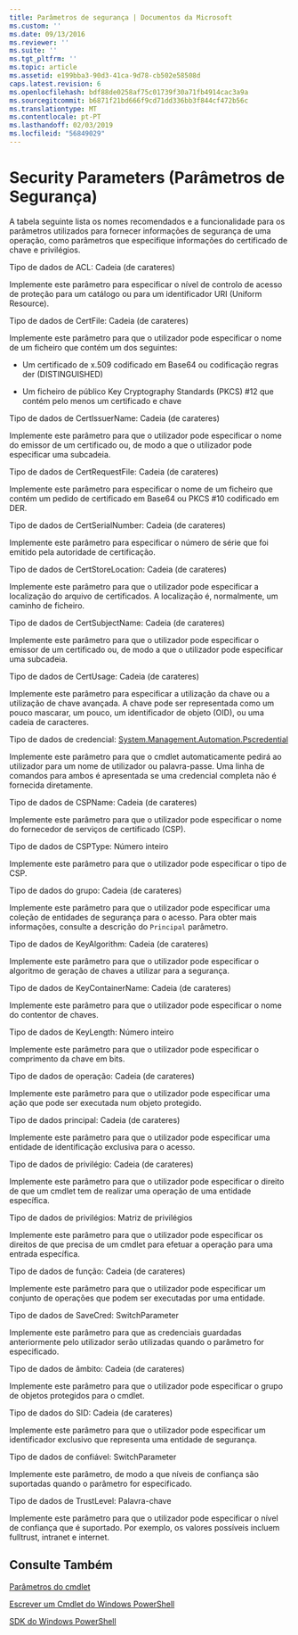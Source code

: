 ```yaml
---
title: Parâmetros de segurança | Documentos da Microsoft
ms.custom: ''
ms.date: 09/13/2016
ms.reviewer: ''
ms.suite: ''
ms.tgt_pltfrm: ''
ms.topic: article
ms.assetid: e199bba3-90d3-41ca-9d78-cb502e58508d
caps.latest.revision: 6
ms.openlocfilehash: bdf88de0258af75c01739f30a71fb4914cac3a9a
ms.sourcegitcommit: b6871f21bd666f9cd71dd336bb3f844cf472b56c
ms.translationtype: MT
ms.contentlocale: pt-PT
ms.lasthandoff: 02/03/2019
ms.locfileid: "56849029"
---
```

# <a name="security-parameters"></a>Security Parameters (Parâmetros de Segurança)

A tabela seguinte lista os nomes recomendados e a funcionalidade para os parâmetros utilizados para fornecer informações de segurança de uma operação, como parâmetros que especifique informações do certificado de chave e privilégios.

Tipo de dados de ACL: Cadeia (de carateres)

Implemente este parâmetro para especificar o nível de controlo de acesso de proteção para um catálogo ou para um identificador URI (Uniform Resource).

Tipo de dados de CertFile: Cadeia (de carateres)

Implemente este parâmetro para que o utilizador pode especificar o nome de um ficheiro que contém um dos seguintes:

- Um certificado de x.509 codificado em Base64 ou codificação regras der (DISTINGUISHED)

- Um ficheiro de público Key Cryptography Standards (PKCS) #12 que contém pelo menos um certificado e chave

Tipo de dados de CertIssuerName: Cadeia (de carateres)

Implemente este parâmetro para que o utilizador pode especificar o nome do emissor de um certificado ou, de modo a que o utilizador pode especificar uma subcadeia.

Tipo de dados de CertRequestFile: Cadeia (de carateres)

Implemente este parâmetro para especificar o nome de um ficheiro que contém um pedido de certificado em Base64 ou PKCS #10 codificado em DER.

Tipo de dados de CertSerialNumber: Cadeia (de carateres)

Implemente este parâmetro para especificar o número de série que foi emitido pela autoridade de certificação.

Tipo de dados de CertStoreLocation: Cadeia (de carateres)

Implemente este parâmetro para que o utilizador pode especificar a localização do arquivo de certificados. A localização é, normalmente, um caminho de ficheiro.

Tipo de dados de CertSubjectName: Cadeia (de carateres)

Implemente este parâmetro para que o utilizador pode especificar o emissor de um certificado ou, de modo a que o utilizador pode especificar uma subcadeia.

Tipo de dados de CertUsage: Cadeia (de carateres)

Implemente este parâmetro para especificar a utilização da chave ou a utilização de chave avançada. A chave pode ser representada como um pouco mascarar, um pouco, um identificador de objeto (OID), ou uma cadeia de caracteres.

Tipo de dados de credencial: [System.Management.Automation.Pscredential](/dotnet/api/System.Management.Automation.PSCredential)

Implemente este parâmetro para que o cmdlet automaticamente pedirá ao utilizador para um nome de utilizador ou palavra-passe. Uma linha de comandos para ambos é apresentada se uma credencial completa não é fornecida diretamente.

Tipo de dados de CSPName: Cadeia (de carateres)

Implemente este parâmetro para que o utilizador pode especificar o nome do fornecedor de serviços de certificado (CSP).

Tipo de dados de CSPType: Número inteiro

Implemente este parâmetro para que o utilizador pode especificar o tipo de CSP.

Tipo de dados do grupo: Cadeia (de carateres)

Implemente este parâmetro para que o utilizador pode especificar uma coleção de entidades de segurança para o acesso. Para obter mais informações, consulte a descrição do `Principal` parâmetro.

Tipo de dados de KeyAlgorithm: Cadeia (de carateres)

Implemente este parâmetro para que o utilizador pode especificar o algoritmo de geração de chaves a utilizar para a segurança.

Tipo de dados de KeyContainerName: Cadeia (de carateres)

Implemente este parâmetro para que o utilizador pode especificar o nome do contentor de chaves.

Tipo de dados de KeyLength: Número inteiro

Implemente este parâmetro para que o utilizador pode especificar o comprimento da chave em bits.

Tipo de dados de operação: Cadeia (de carateres)

Implemente este parâmetro para que o utilizador pode especificar uma ação que pode ser executada num objeto protegido.

Tipo de dados principal: Cadeia (de carateres)

Implemente este parâmetro para que o utilizador pode especificar uma entidade de identificação exclusiva para o acesso.

Tipo de dados de privilégio: Cadeia (de carateres)

Implemente este parâmetro para que o utilizador pode especificar o direito de que um cmdlet tem de realizar uma operação de uma entidade específica.

Tipo de dados de privilégios: Matriz de privilégios

Implemente este parâmetro para que o utilizador pode especificar os direitos de que precisa de um cmdlet para efetuar a operação para uma entrada específica.

Tipo de dados de função: Cadeia (de carateres)

Implemente este parâmetro para que o utilizador pode especificar um conjunto de operações que podem ser executadas por uma entidade.

Tipo de dados de SaveCred: SwitchParameter

Implemente este parâmetro para que as credenciais guardadas anteriormente pelo utilizador serão utilizadas quando o parâmetro for especificado.

Tipo de dados de âmbito: Cadeia (de carateres)

Implemente este parâmetro para que o utilizador pode especificar o grupo de objetos protegidos para o cmdlet.

Tipo de dados do SID: Cadeia (de carateres)

Implemente este parâmetro para que o utilizador pode especificar um identificador exclusivo que representa uma entidade de segurança.

Tipo de dados de confiável: SwitchParameter

Implemente este parâmetro, de modo a que níveis de confiança são suportadas quando o parâmetro for especificado.

Tipo de dados de TrustLevel: Palavra-chave

Implemente este parâmetro para que o utilizador pode especificar o nível de confiança que é suportado. Por exemplo, os valores possíveis incluem fulltrust, intranet e internet.

## <a name="see-also"></a>Consulte Também

[Parâmetros do cmdlet](./cmdlet-parameters.md)

[Escrever um Cmdlet do Windows PowerShell](./writing-a-windows-powershell-cmdlet.md)

[SDK do Windows PowerShell](../windows-powershell-reference.md)
